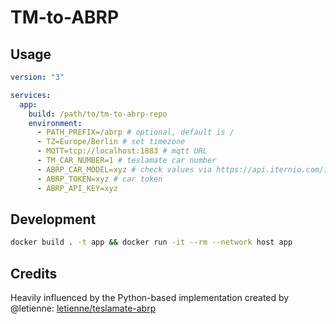 # TM-to-ABRP

## Usage

```yml
version: "3"

services:
  app:
    build: /path/to/tm-to-abrp-repo
    environment:
      - PATH_PREFIX=/abrp # optional, default is /
      - TZ=Europe/Berlin # set timezone
      - MQTT=tcp://localhost:1883 # mqtt URL
      - TM_CAR_NUMBER=1 # teslamate car number
      - ABRP_CAR_MODEL=xyz # check values via https://api.iternio.com/1/tlm/get_carmodels_list
      - ABRP_TOKEN=xyz # car token
      - ABRP_API_KEY=xyz
```

## Development

```sh
docker build . -t app && docker run -it --rm --network host app
```

## Credits

Heavily influenced by the Python-based implementation created by @letienne: [letienne/teslamate-abrp](https://github.com/letienne/teslamate-abrp)
